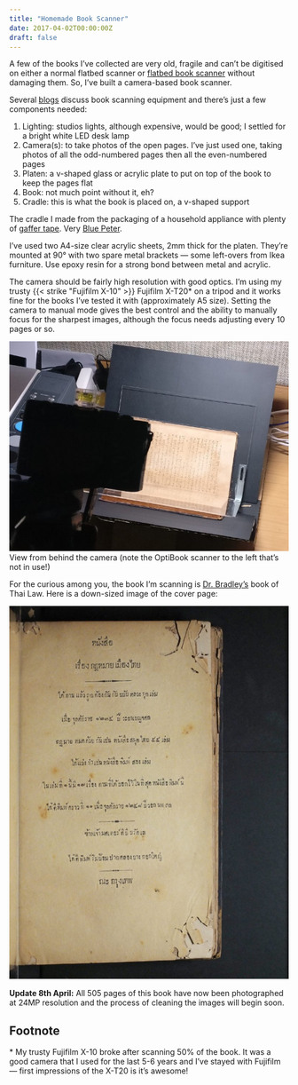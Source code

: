 ```yaml
---
title: "Homemade Book Scanner"
date: 2017-04-02T00:00:00Z
draft: false
---
```

A few of the books I’ve collected are very old, fragile and can’t be digitised on either a normal flatbed scanner or [flatbed book scanner](http://plustek.com/usa/products/book-scanners/) without damaging them. So, I’ve built a camera-based book scanner.

Several [blogs](https://diybookscanner.org/) discuss book scanning equipment and there’s just a few components needed:

1. Lighting: studios lights, although expensive, would be good; I settled for a bright white LED desk lamp
2. Camera(s): to take photos of the open pages. I’ve just used one, taking photos of all the odd-numbered pages then all the even-numbered pages
3. Platen: a v-shaped glass or acrylic plate to put on top of the book to keep the pages flat
4. Book: not much point without it, eh?
5. Cradle: this is what the book is placed on, a v-shaped support

The cradle I made from the packaging of a household appliance with plenty of [gaffer tape](https://www.google.co.th/search?q=gaffer+tape&tbm=isch). Very [Blue Peter](https://www.bbc.co.uk/cult/classic/bluepeter/valpetejohn/trivia.shtml).

I’ve used two A4-size clear acrylic sheets, 2mm thick for the platen. They’re mounted at 90° with two spare metal brackets — some left-overs from Ikea furniture. Use epoxy resin for a strong bond between metal and acrylic.

The camera should be fairly high resolution with good optics. I’m using my trusty {{< strike "Fujifilm X-10" >}} Fujifilm X-T20* on a tripod and it works fine for the books I’ve tested it with (approximately A5 size). Setting the camera to manual mode gives the best control and the ability to manually focus for the sharpest images, although the focus needs adjusting every 10 pages or so.

![Book scanner](IMG_20170402_011222.jpg)
View from behind the camera (note the OptiBook scanner to the left that’s not in use!)

For the curious among you, the book I’m scanning is [Dr. Bradley’s](https://en.wikipedia.org/wiki/Dan_Beach_Bradley) book of Thai Law. Here is a down-sized image of the cover page:

![Scanned first page of Thai Law book](DSCF2519sml-1.jpg)

**Update 8th April:** All 505 pages of this book have now been photographed at 24MP resolution and the process of cleaning the images will begin soon.

## Footnote

\* My trusty Fujifilm X-10 broke after scanning 50% of the book. It was a good camera that I used for the last 5-6 years and I’ve stayed with Fujifilm — first impressions of the X-T20 is it’s awesome!
